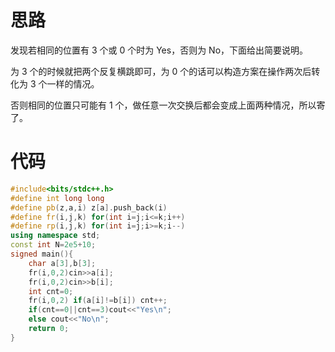 # 思路

发现若相同的位置有 $3$ 个或 $0$ 个时为 Yes，否则为 No，下面给出简要说明。

为 $3$ 个的时候就把两个反复横跳即可，为 $0$ 个的话可以构造方案在操作两次后转化为 $3$ 个一样的情况。

否则相同的位置只可能有 $1$ 个，做任意一次交换后都会变成上面两种情况，所以寄了。

# 代码
```cpp
#include<bits/stdc++.h>
#define int long long
#define pb(z,a,i) z[a].push_back(i)
#define fr(i,j,k) for(int i=j;i<=k;i++)
#define rp(i,j,k) for(int i=j;i>=k;i--)
using namespace std;
const int N=2e5+10;
signed main(){
	char a[3],b[3];
	fr(i,0,2)cin>>a[i];
	fr(i,0,2)cin>>b[i];
	int cnt=0;
	fr(i,0,2) if(a[i]!=b[i]) cnt++;
	if(cnt==0||cnt==3)cout<<"Yes\n";
	else cout<<"No\n";
	return 0;
}
```
